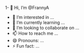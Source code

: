 1- 👋 Hi, I’m @FrannyA
- 👀 I’m interested in ...
- 🌱 I’m currently learning ...
- 💞️ I’m looking to collaborate on ...
- 📫 How to reach me ...
- 😄 Pronouns: ...
- ⚡ Fun fact: ...

<!---
FrannyA/FrannyA is a ✨ special ✨ repository because its `README.md` (this file) appears on your GitHub profile.
You can click the Preview link to take a look at your changes.
--->
